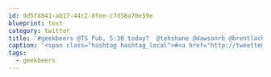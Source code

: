 ```yaml
---
id: 9d5f8841-ab17-44c2-8fee-c7d58a70e59e
blueprint: text
category: twitter
title: '#geekbeers @TS_Pub, 5:30 today?  @tehshane @dawsonrb @brentlachman @codingmerc'
caption: '<span class="hashtag hashtag_local">#<a href="http://tweettemp.darylchymko.ca/?tag=geekbeers">geekbeers</a> <span class="username username_linked">@<a href="https://twitter.com/TS_Pub" title="Train Station Pub">TS_Pub</a></span>, 5:30 today?  @tehshane <span class="username username_linked">@<a href="https://twitter.com/dawsonrb" title="Robert Dawson">dawsonrb</a></span> @brentlachman @codingmerc'
tags:
  - geekbeers
---
```

